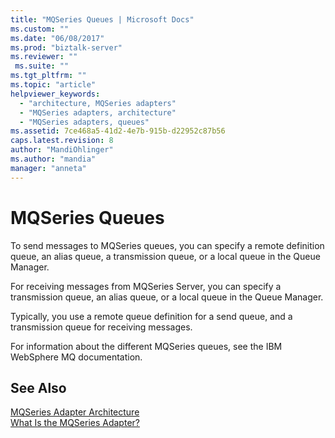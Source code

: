 ```yaml
---
title: "MQSeries Queues | Microsoft Docs"
ms.custom: ""
ms.date: "06/08/2017"
ms.prod: "biztalk-server"
ms.reviewer: ""
 ms.suite: ""
ms.tgt_pltfrm: ""
ms.topic: "article"
helpviewer_keywords: 
  - "architecture, MQSeries adapters"
  - "MQSeries adapters, architecture"
  - "MQSeries adapters, queues"
ms.assetid: 7ce468a5-41d2-4e7b-915b-d22952c87b56
caps.latest.revision: 8
author: "MandiOhlinger"
ms.author: "mandia"
manager: "anneta"
---
```

# MQSeries Queues
To send messages to MQSeries queues, you can specify a remote definition queue, an alias queue, a transmission queue, or a local queue in the Queue Manager.  
  
 For receiving messages from MQSeries Server, you can specify a transmission queue, an alias queue, or a local queue in the Queue Manager.  
  
 Typically, you use a remote queue definition for a send queue, and a transmission queue for receiving messages.  
  
 For information about the different MQSeries queues, see the IBM WebSphere MQ documentation.  
  
## See Also  
 [MQSeries Adapter Architecture](../core/mqseries-adapter-architecture.md)   
 [What Is the MQSeries Adapter?](../core/what-is-the-mqseries-adapter.md)
